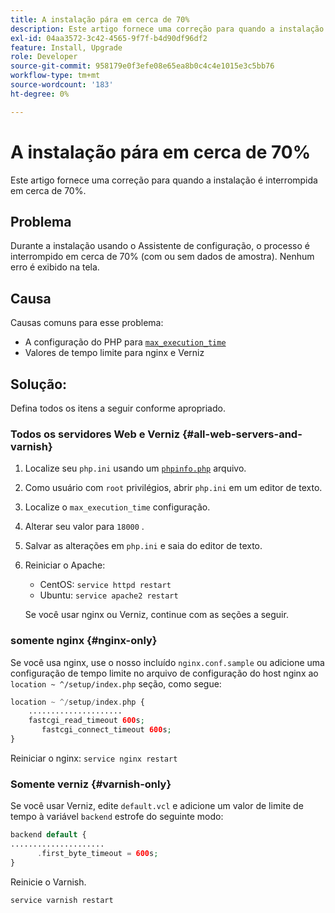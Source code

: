 ```yaml
---
title: A instalação pára em cerca de 70%
description: Este artigo fornece uma correção para quando a instalação é interrompida em cerca de 70%.
exl-id: 04aa3572-3c42-4565-9f7f-b4d90df96df2
feature: Install, Upgrade
role: Developer
source-git-commit: 958179e0f3efe08e65ea8b0c4c4e1015e3c5bb76
workflow-type: tm+mt
source-wordcount: '183'
ht-degree: 0%

---
```


# A instalação pára em cerca de 70%

Este artigo fornece uma correção para quando a instalação é interrompida em cerca de 70%.

## Problema

Durante a instalação usando o Assistente de configuração, o processo é interrompido em cerca de 70% (com ou sem dados de amostra). Nenhum erro é exibido na tela.

## Causa

Causas comuns para esse problema:

* A configuração do PHP para [`max_execution_time`](http://php.net/manual/en/info.configuration.php#ini.max-execution-time)
* Valores de tempo limite para nginx e Verniz

## Solução:

Defina todos os itens a seguir conforme apropriado.

### Todos os servidores Web e Verniz {#all-web-servers-and-varnish}

1. Localize seu `php.ini` usando um [`phpinfo.php`](https://devdocs.magento.com/guides/v2.3/install-gde/prereq/optional.html#install-optional-phpinfo) arquivo.
1. Como usuário com `root` privilégios, abrir `php.ini` em um editor de texto.
1. Localize o `max_execution_time` configuração.
1. Alterar seu valor para `18000` .
1. Salvar as alterações em `php.ini` e saia do editor de texto.
1. Reiniciar o Apache:

   * CentOS: `service httpd restart`
   * Ubuntu: `service apache2 restart`

   Se você usar nginx ou Verniz, continue com as seções a seguir.

### somente nginx {#nginx-only}

Se você usa nginx, use o nosso incluído `nginx.conf.sample` ou adicione uma configuração de tempo limite no arquivo de configuração do host nginx ao `location ~ ^/setup/index.php` seção, como segue:

```php
location ~ ^/setup/index.php {
    .....................
    fastcgi_read_timeout 600s;
       fastcgi_connect_timeout 600s;
}
```

Reiniciar o nginx: `service nginx restart`

### Somente verniz {#varnish-only}

Se você usar Verniz, edite `default.vcl` e adicione um valor de limite de tempo à variável `backend` estrofe do seguinte modo:

```php
backend default {
.....................
      .first_byte_timeout = 600s;
}
```

Reinicie o Varnish.

```php
service varnish restart
```
